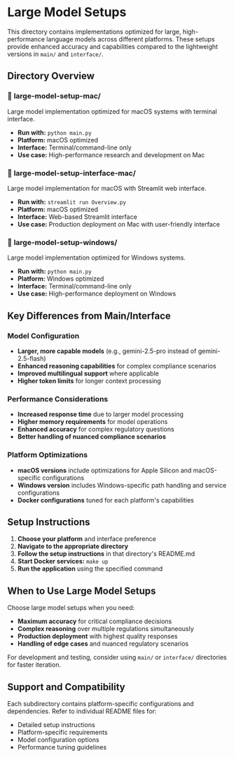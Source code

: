 # Large Model Setups

This directory contains implementations optimized for large, high-performance language models across different platforms. These setups provide enhanced accuracy and capabilities compared to the lightweight versions in `main/` and `interface/`.

## Directory Overview

### 📁 **large-model-setup-mac/**
Large model implementation optimized for macOS systems with terminal interface.
- **Run with:** `python main.py`
- **Platform:** macOS optimized
- **Interface:** Terminal/command-line only
- **Use case:** High-performance research and development on Mac

### 📁 **large-model-setup-interface-mac/** 
Large model implementation for macOS with Streamlit web interface.
- **Run with:** `streamlit run Overview.py`
- **Platform:** macOS optimized
- **Interface:** Web-based Streamlit interface
- **Use case:** Production deployment on Mac with user-friendly interface

### 📁 **large-model-setup-windows/**
Large model implementation optimized for Windows systems.
- **Run with:** `python main.py`
- **Platform:** Windows optimized
- **Interface:** Terminal/command-line only
- **Use case:** High-performance deployment on Windows

## Key Differences from Main/Interface

### Model Configuration
- **Larger, more capable models** (e.g., gemini-2.5-pro instead of gemini-2.5-flash)
- **Enhanced reasoning capabilities** for complex compliance scenarios
- **Improved multilingual support** where applicable
- **Higher token limits** for longer context processing

### Performance Considerations
- **Increased response time** due to larger model processing
- **Higher memory requirements** for model operations
- **Enhanced accuracy** for complex regulatory questions
- **Better handling of nuanced compliance scenarios**

### Platform Optimizations
- **macOS versions** include optimizations for Apple Silicon and macOS-specific configurations
- **Windows version** includes Windows-specific path handling and service configurations
- **Docker configurations** tuned for each platform's capabilities

## Setup Instructions

1. **Choose your platform** and interface preference
2. **Navigate to the appropriate directory**
3. **Follow the setup instructions** in that directory's README.md
4. **Start Docker services:** `make up`
5. **Run the application** using the specified command

## When to Use Large Model Setups

Choose large model setups when you need:
- **Maximum accuracy** for critical compliance decisions
- **Complex reasoning** over multiple regulations simultaneously
- **Production deployment** with highest quality responses
- **Handling of edge cases** and nuanced regulatory scenarios

For development and testing, consider using `main/` or `interface/` directories for faster iteration.

## Support and Compatibility

Each subdirectory contains platform-specific configurations and dependencies. Refer to individual README files for:
- Detailed setup instructions
- Platform-specific requirements
- Model configuration options
- Performance tuning guidelines

